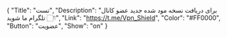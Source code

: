 {
"Title": "تست",
"Description": "برای دریافت نسخه مود شده جدید عضو کانال تلگرام ما شوید 👇🏻",
"Link": "https://t.me/Vpn_Shield",
"Color": "#FF0000",
"Button": "عضویت",
"Show": "on"
}
